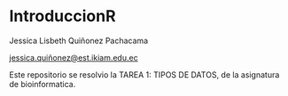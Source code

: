 # IntroduccionR

Jessica Lisbeth Quiñonez Pachacama

jessica.quiñonez@est.ikiam.edu.ec

Este repositorio se resolvio la TAREA 1: TIPOS DE DATOS, de la asignatura de bioinformatica.

